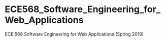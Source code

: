 # ECE568_Software_Engineering_for_Web_Applications
ECE 568 Software Engineering for Web Applications (Spring 2019)
